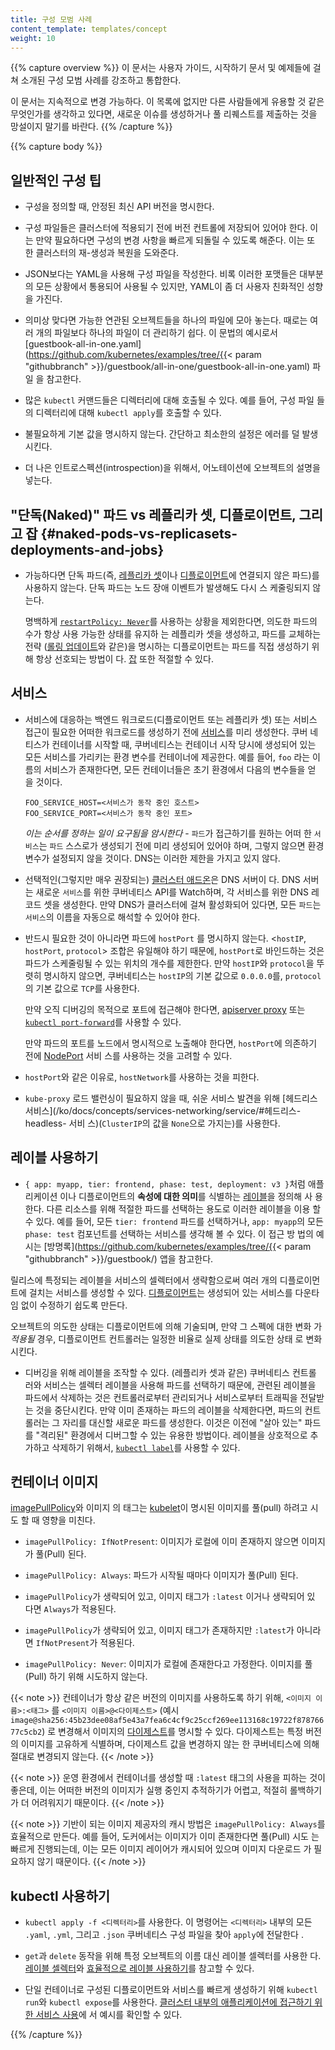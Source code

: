 ```yaml
---
title: 구성 모범 사례
content_template: templates/concept
weight: 10
---
```


{{% capture overview %}} 이 문서는 사용자 가이드, 시작하기 문서 및 예제들에 걸쳐
소개된 구성 모범 사례를 강조하고 통합한다.

이 문서는 지속적으로 변경 가능하다. 이 목록에 없지만 다른 사람들에게 유용할 것
같은 무엇인가를 생각하고 있다면, 새로운 이슈를 생성하거나 풀 리퀘스트를 제출하는
것을 망설이지 말기를 바란다. {{% /capture %}}

{{% capture body %}}

## 일반적인 구성 팁

- 구성을 정의할 때, 안정된 최신 API 버전을 명시한다.

- 구성 파일들은 클러스터에 적용되기 전에 버전 컨트롤에 저장되어 있어야 한다. 이
  는 만약 필요하다면 구성의 변경 사항을 빠르게 되돌릴 수 있도록 해준다. 이는 또
  한 클러스터의 재-생성과 복원을 도와준다.

- JSON보다는 YAML을 사용해 구성 파일을 작성한다. 비록 이러한 포맷들은 대부분의
  모든 상황에서 통용되어 사용될 수 있지만, YAML이 좀 더 사용자 친화적인 성향을
  가진다.

- 의미상 맞다면 가능한 연관된 오브젝트들을 하나의 파일에 모아 놓는다. 때로는 여
  러 개의 파일보다 하나의 파일이 더 관리하기 쉽다. 이 문법의 예시로서
  [guestbook-all-in-one.yaml](https://github.com/kubernetes/examples/tree/{{<
  param "githubbranch" >}}/guestbook/all-in-one/guestbook-all-in-one.yaml) 파일
  을 참고한다.

- 많은 `kubectl` 커맨드들은 디렉터리에 대해 호출될 수 있다. 예를 들어, 구성 파일
  들의 디렉터리에 대해 `kubectl apply`를 호출할 수 있다.

- 불필요하게 기본 값을 명시하지 않는다. 간단하고 최소한의 설정은 에러를 덜 발생
  시킨다.

- 더 나은 인트로스펙션(introspection)을 위해서, 어노테이션에 오브젝트의 설명을
  넣는다.

## "단독(Naked)" 파드 vs 레플리카 셋, 디플로이먼트, 그리고 잡 {#naked-pods-vs-replicasets-deployments-and-jobs}

- 가능하다면 단독 파드(즉,
  [레플리카 셋](/ko/docs/concepts/workloads/controllers/replicaset/)이나
  [디플로이먼트](/ko/docs/concepts/workloads/controllers/deployment/)에 연결되지
  않은 파드)를 사용하지 않는다. 단독 파드는 노드 장애 이벤트가 발생해도 다시 스
  케줄링되지 않는다.

  명백하게
  [`restartPolicy: Never`](/ko/docs/concepts/workloads/pods/pod-lifecycle/#재시작-정책)를
  사용하는 상황을 제외한다면, 의도한 파드의 수가 항상 사용 가능한 상태를 유지하
  는 레플리카 셋을 생성하고, 파드를 교체하는 전략
  ([롤링 업데이트](/ko/docs/concepts/workloads/controllers/deployment/#디플로이먼트-롤링-업데이트)와
  같은)을 명시하는 디플로이먼트는 파드를 직접 생성하기 위해 항상 선호되는 방법이
  다. [잡](/ko/docs/concepts/workloads/controllers/jobs-run-to-completion/) 또한
  적절할 수 있다.

## 서비스

- 서비스에 대응하는 백엔드 워크로드(디플로이먼트 또는 레플리카 셋) 또는 서비스
  접근이 필요한 어떠한 워크로드를 생성하기 전에
  [서비스](/ko/docs/concepts/services-networking/service/)를 미리 생성한다. 쿠버
  네티스가 컨테이너를 시작할 때, 쿠버네티스는 컨테이너 시작 당시에 생성되어 있는
  모든 서비스를 가리키는 환경 변수를 컨테이너에 제공한다. 예를 들어, `foo` 라는
  이름의 서비스가 존재한다면, 모든 컨테이너들은 초기 환경에서 다음의 변수들을 얻
  을 것이다.

  ```shell
  FOO_SERVICE_HOST=<서비스가 동작 중인 호스트>
  FOO_SERVICE_PORT=<서비스가 동작 중인 포트>
  ```

  _이는 순서를 정하는 일이 요구됨을 암시한다_ - `파드`가 접근하기를 원하는 어떠
  한 `서비스`는 `파드` 스스로가 생성되기 전에 미리 생성되어 있어야 하며, 그렇지
  않으면 환경 변수가 설정되지 않을 것이다. DNS는 이러한 제한을 가지고 있지 않다.

- 선택적인(그렇지만 매우 권장되는)
  [클러스터 애드온](/docs/concepts/cluster-administration/addons/)은 DNS 서버이
  다. DNS 서버는 새로운 `서비스`를 위한 쿠버네티스 API를 Watch하며, 각 서비스를
  위한 DNS 레코드 셋을 생성한다. 만약 DNS가 클러스터에 걸쳐 활성화되어 있다면,
  모든 `파드`는 `서비스`의 이름을 자동으로 해석할 수 있어야 한다.

- 반드시 필요한 것이 아니라면 파드에 `hostPort` 를 명시하지 않는다. <`hostIP`,
  `hostPort`, `protocol`> 조합은 유일해야 하기 때문에, `hostPort`로 바인드하는
  것은 파드가 스케줄링될 수 있는 위치의 개수를 제한한다. 만약 `hostIP`와
  `protocol`을 뚜렷히 명시하지 않으면, 쿠버네티스는 `hostIP`의 기본 값으로
  `0.0.0.0`를, `protocol`의 기본 값으로 `TCP`를 사용한다.

  만약 오직 디버깅의 목적으로 포트에 접근해야 한다면,
  [apiserver proxy](/ko/docs/tasks/access-application-cluster/access-cluster/#수작업으로-apiserver-proxy-url을-구축)
  또는
  [`kubectl port-forward`](/ko/docs/tasks/access-application-cluster/port-forward-access-application-cluster/)를
  사용할 수 있다.

  만약 파드의 포트를 노드에서 명시적으로 노출해야 한다면, `hostPort`에 의존하기
  전에 [NodePort](/ko/docs/concepts/services-networking/service/#nodeport) 서비
  스를 사용하는 것을 고려할 수 있다.

- `hostPort`와 같은 이유로, `hostNetwork`를 사용하는 것을 피한다.

- `kube-proxy` 로드 밸런싱이 필요하지 않을 때, 쉬운 서비스 발견을 위해 [헤드리스
  서비스](/ko/docs/concepts/services-networking/service/#헤드리스-headless- 서비
  스)(`ClusterIP`의 값을 `None`으로 가지는)를 사용한다.

## 레이블 사용하기

- `{ app: myapp, tier: frontend, phase: test, deployment: v3 }`처럼 애플리케이션
  이나 디플로이먼트의 **속성에 대한 의미**를 식별하는
  [레이블](/ko/docs/concepts/overview/working-with-objects/labels/)을 정의해 사
  용한다. 다른 리소스를 위해 적절한 파드를 선택하는 용도로 이러한 레이블을 이용
  할 수 있다. 예를 들어, 모든 `tier: frontend` 파드를 선택하거나, `app: myapp`의
  모든 `phase: test` 컴포넌트를 선택하는 서비스를 생각해 볼 수 있다. 이 접근 방
  법의 예시는 [방명록](https://github.com/kubernetes/examples/tree/{{< param
  "githubbranch" >}}/guestbook/) 앱을 참고한다.

릴리스에 특정되는 레이블을 서비스의 셀렉터에서 생략함으로써 여러 개의 디플로이먼
트에 걸치는 서비스를 생성할 수 있다.
[디플로이먼트](/ko/docs/concepts/workloads/controllers/deployment/)는 생성되어
있는 서비스를 다운타임 없이 수정하기 쉽도록 만든다.

오브젝트의 의도한 상태는 디플로이먼트에 의해 기술되며, 만약 그 스펙에 대한 변화
가 _적용될_ 경우, 디플로이먼트 컨트롤러는 일정한 비율로 실제 상태를 의도한 상태
로 변화시킨다.

- 디버깅을 위해 레이블을 조작할 수 있다. (레플리카 셋과 같은) 쿠버네티스 컨트롤
  러와 서비스는 셀렉터 레이블을 사용해 파드를 선택하기 때문에, 관련된 레이블을
  파드에서 삭제하는 것은 컨트롤러로부터 관리되거나 서비스로부터 트래픽을 전달받
  는 것을 중단시킨다. 만약 이미 존재하는 파드의 레이블을 삭제한다면, 파드의 컨트
  롤러는 그 자리를 대신할 새로운 파드를 생성한다. 이것은 이전에 "살아 있는" 파드
  를 "격리된" 환경에서 디버그할 수 있는 유용한 방법이다. 레이블을 상호적으로 추
  가하고 삭제하기 위해서,
  [`kubectl label`](/docs/reference/generated/kubectl/kubectl-commands#label)를
  사용할 수 있다.

## 컨테이너 이미지

[imagePullPolicy](/ko/docs/concepts/containers/images/#이미지-업데이트)와 이미지
의 태그는 [kubelet](/docs/admin/kubelet/)이 명시된 이미지를 풀(pull) 하려고 시도
할 때 영향을 미친다.

- `imagePullPolicy: IfNotPresent`: 이미지가 로컬에 이미 존재하지 않으면 이미지가
  풀(Pull) 된다.

- `imagePullPolicy: Always`: 파드가 시작될 때마다 이미지가 풀(Pull) 된다.

- `imagePullPolicy`가 생략되어 있고, 이미지 태그가 `:latest` 이거나 생략되어 있
  다면 `Always`가 적용된다.

- `imagePullPolicy`가 생략되어 있고, 이미지 태그가 존재하지만 `:latest`가 아니라
  면 `IfNotPresent`가 적용된다.

- `imagePullPolicy: Never`: 이미지가 로컬에 존재한다고 가정한다. 이미지를 풀
  (Pull) 하기 위해 시도하지 않는다.

{{< note >}} 컨테이너가 항상 같은 버전의 이미지를 사용하도록 하기 위해,
`<이미지 이름>:<태그>` 를 `<이미지 이름>@<다이제스트>` (예시
`image@sha256:45b23dee08af5e43a7fea6c4cf9c25ccf269ee113168c19722f87876677c5cb2`)
로 변경해서 이미지의
[다이제스트](https://docs.docker.com/engine/reference/commandline/pull/#pull-an-image-by-digest-immutable-identifier)를
명시할 수 있다. 다이제스트는 특정 버전의 이미지를 고유하게 식별하며, 다이제스트
값을 변경하지 않는 한 쿠버네티스에 의해 절대로 변경되지 않는다. {{< /note >}}

{{< note >}} 운영 환경에서 컨테이너를 생성할 때 `:latest` 태그의 사용을 피하는
것이 좋은데, 이는 어떠한 버전의 이미지가 실행 중인지 추적하기가 어렵고, 적절히
롤백하기가 더 어려워지기 때문이다. {{< /note >}}

{{< note >}} 기반이 되는 이미지 제공자의 캐시 방법은 `imagePullPolicy: Always`를
효율적으로 만든다. 예를 들어, 도커에서는 이미지가 이미 존재한다면 풀(Pull) 시도
는 빠르게 진행되는데, 이는 모든 이미지 레이어가 캐시되어 있으며 이미지 다운로드
가 필요하지 않기 때문이다. {{< /note >}}

## kubectl 사용하기

- `kubectl apply -f <디렉터리>`를 사용한다. 이 명령어는 `<디렉터리>` 내부의 모든
  `.yaml`, `.yml`, 그리고 `.json` 쿠버네티스 구성 파일을 찾아 `apply`에 전달한다
  .

- `get`과 `delete` 동작을 위해 특정 오브젝트의 이름 대신 레이블 셀렉터를 사용한
  다.
  [레이블 셀렉터](/ko/docs/concepts/overview/working-with-objects/labels/#레이블-셀렉터)와
  [효율적으로 레이블 사용하기](/docs/concepts/cluster-administration/manage-deployment/#using-labels-effectively)를
  참고할 수 있다.

- 단일 컨테이너로 구성된 디플로이먼트와 서비스를 빠르게 생성하기 위해
  `kubectl run`와 `kubectl expose`를 사용한다.
  [클러스터 내부의 애플리케이션에 접근하기 위한 서비스 사용](/docs/tasks/access-application-cluster/service-access-application-cluster/)에
  서 예시를 확인할 수 있다.

{{% /capture %}}
